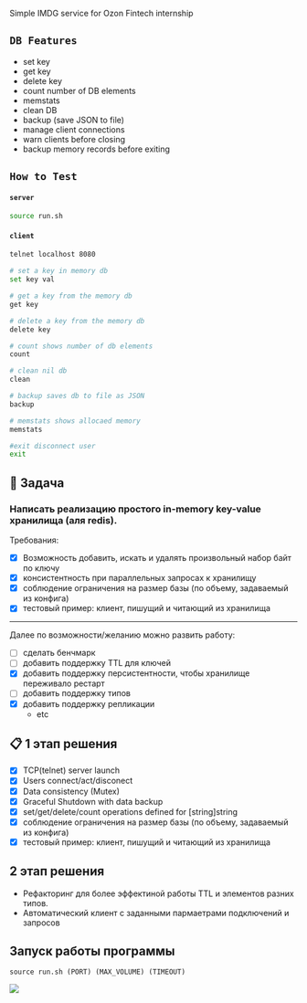 Simple IMDG service for Ozon Fintech internship

## `DB Features`

- set key 
- get key 
- delete key
- count number of DB elements
- memstats
- clean DB
- backup (save JSON to file)
- manage client connections
- warn clients before closing
- backup memory records before exiting

## `How to Test`

#### `server`
```bash
source run.sh
```

#### `client`
```bash
telnet localhost 8080

# set a key in memory db
set key val

# get a key from the memory db
get key

# delete a key from the memory db
delete key

# count shows number of db elements
count

# clean nil db
clean

# backup saves db to file as JSON
backup

# memstats shows allocaed memory
memstats

#exit disconnect user
exit
```


## :scroll: Задача    
### Написать реализацию простого in-memory key-value хранилища (аля redis).
Требования:
- [X] Возможность добавить, искать и удалять произвольный набор байт по ключу
- [X] консистентность при параллельных запросах к хранилищу
- [X] соблюдение ограничения на размер базы (по объему, задаваемый из конфига)
- [X] тестовый пример: клиент, пишущий и читающий из хранилища
____
Далее по возможности/желанию можно развить работу:
- [ ] сделать бенчмарк
- [ ] добавить поддержку TTL для ключей
- [X] добавить поддержку персистентности, чтобы хранилище переживало рестарт
- [ ] добавить поддержку типов
- [X] добавить поддержку репликации
    * etc    
    
## :clipboard: 1 этап решения

- [X] TCP(telnet) server launch
- [X] Users connect/act/disconect
- [X] Data consistency (Mutex)
- [X] Graceful Shutdown with data backup 
- [X] set/get/delete/count operations defined for [string]string
- [X] соблюдение ограничения на размер базы (по объему, задаваемый из конфига)
- [X] тестовый пример: клиент, пишущий и читающий из хранилища

## 2 этап решения

- Рефакторинг для более эффектиной работы TTL и элементов разних типов.
- Автоматический клиент с заданными пармаетрами подключений и запросов

## Запуск работы программы
```
source run.sh (PORT) (MAX_VOLUME) (TIMEOUT)
````

<img src="./img/make-run.png">